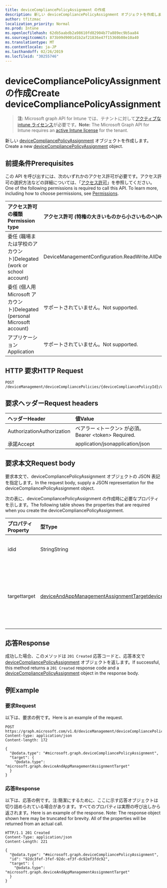 ```yaml
---
title: deviceCompliancePolicyAssignment の作成
description: 新しい deviceCompliancePolicyAssignment オブジェクトを作成します。
author: tfitzmac
localization_priority: Normal
ms.prod: Intune
ms.openlocfilehash: 62db5aabdb2a98610fd82904b77a889ec9b5aa84
ms.sourcegitcommit: 873b99d9001d1b2af21836e47f15360b08e10a40
ms.translationtype: MT
ms.contentlocale: ja-JP
ms.lasthandoff: 02/26/2019
ms.locfileid: "30255746"
---
```

# <a name="create-devicecompliancepolicyassignment"></a><span data-ttu-id="060c0-103">deviceCompliancePolicyAssignment の作成</span><span class="sxs-lookup"><span data-stu-id="060c0-103">Create deviceCompliancePolicyAssignment</span></span>

> <span data-ttu-id="060c0-104">**注:** Microsoft graph API for Intune では、テナントに対して[アクティブな intune ライセンス](https://go.microsoft.com/fwlink/?linkid=839381)が必要です。</span><span class="sxs-lookup"><span data-stu-id="060c0-104">**Note:** The Microsoft Graph API for Intune requires an [active Intune license](https://go.microsoft.com/fwlink/?linkid=839381) for the tenant.</span></span>

<span data-ttu-id="060c0-105">新しい [deviceCompliancePolicyAssignment](../resources/intune-deviceconfig-devicecompliancepolicyassignment.md) オブジェクトを作成します。</span><span class="sxs-lookup"><span data-stu-id="060c0-105">Create a new [deviceCompliancePolicyAssignment](../resources/intune-deviceconfig-devicecompliancepolicyassignment.md) object.</span></span>

## <a name="prerequisites"></a><span data-ttu-id="060c0-106">前提条件</span><span class="sxs-lookup"><span data-stu-id="060c0-106">Prerequisites</span></span>
<span data-ttu-id="060c0-p101">この API を呼び出すには、次のいずれかのアクセス許可が必要です。アクセス許可の選択方法などの詳細については、「[アクセス許可](/concepts/permissions-reference.md)」を参照してください。</span><span class="sxs-lookup"><span data-stu-id="060c0-p101">One of the following permissions is required to call this API. To learn more, including how to choose permissions, see [Permissions](/concepts/permissions-reference.md).</span></span>

|<span data-ttu-id="060c0-109">アクセス許可の種類</span><span class="sxs-lookup"><span data-stu-id="060c0-109">Permission type</span></span>|<span data-ttu-id="060c0-110">アクセス許可 (特権の大きいものから小さいものへ)</span><span class="sxs-lookup"><span data-stu-id="060c0-110">Permissions (from most to least privileged)</span></span>|
|:---|:---|
|<span data-ttu-id="060c0-111">委任 (職場または学校のアカウント)</span><span class="sxs-lookup"><span data-stu-id="060c0-111">Delegated (work or school account)</span></span>|<span data-ttu-id="060c0-112">DeviceManagementConfiguration.ReadWrite.All</span><span class="sxs-lookup"><span data-stu-id="060c0-112">DeviceManagementConfiguration.ReadWrite.All</span></span>|
|<span data-ttu-id="060c0-113">委任 (個人用 Microsoft アカウント)</span><span class="sxs-lookup"><span data-stu-id="060c0-113">Delegated (personal Microsoft account)</span></span>|<span data-ttu-id="060c0-114">サポートされていません。</span><span class="sxs-lookup"><span data-stu-id="060c0-114">Not supported.</span></span>|
|<span data-ttu-id="060c0-115">アプリケーション</span><span class="sxs-lookup"><span data-stu-id="060c0-115">Application</span></span>|<span data-ttu-id="060c0-116">サポートされていません。</span><span class="sxs-lookup"><span data-stu-id="060c0-116">Not supported.</span></span>|

## <a name="http-request"></a><span data-ttu-id="060c0-117">HTTP 要求</span><span class="sxs-lookup"><span data-stu-id="060c0-117">HTTP Request</span></span>
<!-- {
  "blockType": "ignored"
}
-->
``` http
POST /deviceManagement/deviceCompliancePolicies/{deviceCompliancePolicyId}/assignments
```

## <a name="request-headers"></a><span data-ttu-id="060c0-118">要求ヘッダー</span><span class="sxs-lookup"><span data-stu-id="060c0-118">Request headers</span></span>
|<span data-ttu-id="060c0-119">ヘッダー</span><span class="sxs-lookup"><span data-stu-id="060c0-119">Header</span></span>|<span data-ttu-id="060c0-120">値</span><span class="sxs-lookup"><span data-stu-id="060c0-120">Value</span></span>|
|:---|:---|
|<span data-ttu-id="060c0-121">Authorization</span><span class="sxs-lookup"><span data-stu-id="060c0-121">Authorization</span></span>|<span data-ttu-id="060c0-122">ベアラー &lt;トークン&gt; が必須。</span><span class="sxs-lookup"><span data-stu-id="060c0-122">Bearer &lt;token&gt; Required.</span></span>|
|<span data-ttu-id="060c0-123">承諾</span><span class="sxs-lookup"><span data-stu-id="060c0-123">Accept</span></span>|<span data-ttu-id="060c0-124">application/json</span><span class="sxs-lookup"><span data-stu-id="060c0-124">application/json</span></span>|

## <a name="request-body"></a><span data-ttu-id="060c0-125">要求本文</span><span class="sxs-lookup"><span data-stu-id="060c0-125">Request body</span></span>
<span data-ttu-id="060c0-126">要求本文で、deviceCompliancePolicyAssignment オブジェクトの JSON 表記を指定します。</span><span class="sxs-lookup"><span data-stu-id="060c0-126">In the request body, supply a JSON representation for the deviceCompliancePolicyAssignment object.</span></span>

<span data-ttu-id="060c0-127">次の表に、deviceCompliancePolicyAssignment の作成時に必要なプロパティを示します。</span><span class="sxs-lookup"><span data-stu-id="060c0-127">The following table shows the properties that are required when you create the deviceCompliancePolicyAssignment.</span></span>

|<span data-ttu-id="060c0-128">プロパティ</span><span class="sxs-lookup"><span data-stu-id="060c0-128">Property</span></span>|<span data-ttu-id="060c0-129">型</span><span class="sxs-lookup"><span data-stu-id="060c0-129">Type</span></span>|<span data-ttu-id="060c0-130">説明</span><span class="sxs-lookup"><span data-stu-id="060c0-130">Description</span></span>|
|:---|:---|:---|
|<span data-ttu-id="060c0-131">id</span><span class="sxs-lookup"><span data-stu-id="060c0-131">id</span></span>|<span data-ttu-id="060c0-132">String</span><span class="sxs-lookup"><span data-stu-id="060c0-132">String</span></span>|<span data-ttu-id="060c0-133">エンティティのキー。</span><span class="sxs-lookup"><span data-stu-id="060c0-133">Key of the entity.</span></span>|
|<span data-ttu-id="060c0-134">target</span><span class="sxs-lookup"><span data-stu-id="060c0-134">target</span></span>|[<span data-ttu-id="060c0-135">deviceAndAppManagementAssignmentTarget</span><span class="sxs-lookup"><span data-stu-id="060c0-135">deviceAndAppManagementAssignmentTarget</span></span>](../resources/intune-shared-deviceandappmanagementassignmenttarget.md)|<span data-ttu-id="060c0-136">コンプライアンス ポリシーの割り当て先です。</span><span class="sxs-lookup"><span data-stu-id="060c0-136">Target for the compliance policy assignment.</span></span>|



## <a name="response"></a><span data-ttu-id="060c0-137">応答</span><span class="sxs-lookup"><span data-stu-id="060c0-137">Response</span></span>
<span data-ttu-id="060c0-138">成功した場合、このメソッドは `201 Created` 応答コードと、応答本文で [deviceCompliancePolicyAssignment](../resources/intune-deviceconfig-devicecompliancepolicyassignment.md) オブジェクトを返します。</span><span class="sxs-lookup"><span data-stu-id="060c0-138">If successful, this method returns a `201 Created` response code and a [deviceCompliancePolicyAssignment](../resources/intune-deviceconfig-devicecompliancepolicyassignment.md) object in the response body.</span></span>

## <a name="example"></a><span data-ttu-id="060c0-139">例</span><span class="sxs-lookup"><span data-stu-id="060c0-139">Example</span></span>

### <a name="request"></a><span data-ttu-id="060c0-140">要求</span><span class="sxs-lookup"><span data-stu-id="060c0-140">Request</span></span>
<span data-ttu-id="060c0-141">以下は、要求の例です。</span><span class="sxs-lookup"><span data-stu-id="060c0-141">Here is an example of the request.</span></span>
``` http
POST https://graph.microsoft.com/v1.0/deviceManagement/deviceCompliancePolicies/{deviceCompliancePolicyId}/assignments
Content-type: application/json
Content-length: 172

{
  "@odata.type": "#microsoft.graph.deviceCompliancePolicyAssignment",
  "target": {
    "@odata.type": "microsoft.graph.deviceAndAppManagementAssignmentTarget"
  }
}
```

### <a name="response"></a><span data-ttu-id="060c0-142">応答</span><span class="sxs-lookup"><span data-stu-id="060c0-142">Response</span></span>
<span data-ttu-id="060c0-p102">以下は、応答の例です。注:簡潔にするために、ここに示す応答オブジェクトは切り詰められている場合があります。すべてのプロパティは実際の呼び出しから返されます。</span><span class="sxs-lookup"><span data-stu-id="060c0-p102">Here is an example of the response. Note: The response object shown here may be truncated for brevity. All of the properties will be returned from an actual call.</span></span>
``` http
HTTP/1.1 201 Created
Content-Type: application/json
Content-Length: 221

{
  "@odata.type": "#microsoft.graph.deviceCompliancePolicyAssignment",
  "id": "92dc3fef-3fef-92dc-ef3f-dc92ef3fdc92",
  "target": {
    "@odata.type": "microsoft.graph.deviceAndAppManagementAssignmentTarget"
  }
}
```



